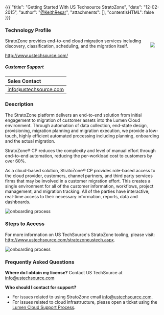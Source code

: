 {{{
  "title": "Getting Started With US Techsource StratoZone",
  "date": "12-02-2015",
  "author": "<a href='https://twitter.com/KeithResar'>@KeithResar</a>",
  "attachments": [],
  "contentIsHTML": false
}}}

### Technology Profile
<a href="http://www.ustechsource.com/"><img src="../../images/ustechsource/ustechsource-logo.png" style="border:0;float:right;margin:1em;"/></a>

StratoZone provides end-to-end cloud migration services including discovery, classification, scheduling, and the migration itself.

http://www.ustechsource.com/
##### Customer Support
| Sales Contact |
|:- |
| info@ustechsource.com |

### Description
The StratoZone platform delivers an end-to-end solution from initial engagement to migration of customer assets into the Lumen Cloud environment. Through automation of data collection, end-state design, provisioning, migration planning and migration execution, we provide a low-touch, highly efficient automated processing including planning, onboarding and the actual migration.

StratoZone® CP reduces the complexity and level of manual effort through end-to-end automation, reducing the per-workload cost to customers by over 60%.

As a cloud-based solution, StratoZone® CP provides role-based access to the cloud provider, customers, channel partners, and third party services firms that may be involved in a customer migration effort. This creates a single environment for all of the customer information, workflows, project management, and migration tracking. All of the parties have interactive, real-time access to their necessary information, reports, data and dashboards.

![onboarding process](../../images/ustechsource/stratozone_process.png)

### Steps to Access
For more information on US TechSource's StratoZone tooling, please visit: http://www.ustechsource.com/stratozoneustech.aspx.

![onboarding process](../../images/ustechsource/stratozone_screenshot.png)

### Frequently Asked Questions

**Where do I obtain my license?**
Contact US TechSource at info@ustechsource.com

**Who should I contact for support?**
* For issues related to using StratoZone email info@ustechsource.com.
* For issues related to cloud infrastructure, please open a ticket using the [Lumen Cloud Support Process](../../Support/how-do-i-report-a-support-issue.md).
